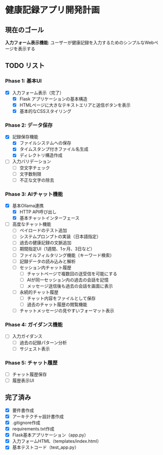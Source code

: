 # 健康記録アプリ開発計画

## 現在のゴール
**入力フォーム表示機能**: ユーザーが健康記録を入力するためのシンプルなWebページを表示する

## TODO リスト

### Phase 1: 基本UI
- [x] 入力フォーム表示（完了）
  - [x] Flask アプリケーションの基本構造
  - [x] HTMLページに大きなテキストエリアと送信ボタンを表示
  - [x] 基本的なCSSスタイリング

### Phase 2: データ保存
- [x] 記録保存機能
  - [x] ファイルシステムへの保存
  - [x] タイムスタンプ付きファイル名生成
  - [x] ディレクトリ構造作成
- [ ] 入力バリデーション
  - [ ] 空文字チェック
  - [ ] 文字数制限
  - [ ] 不正な文字の除去

### Phase 3: AIチャット機能
- [x] 基本Ollama連携
  - [x] HTTP API呼び出し
  - [x] 基本チャットインターフェース
- [ ] 高度なチャット機能
  - [ ] ペイロードのテスト追加
  - [ ] システムプロンプトの実装（日本語指定）
  - [ ] 過去の健康記録の文脈追加
  - [ ] 期間指定UI（1週間、1ヶ月、3日など）
  - [ ] ファイルフィルタリング機能（キーワード検索）
  - [ ] 記録データの読み込みと解析
  - [ ] セッション内チャット履歴
    - [ ] チャットページで複数回の送受信を可能にする
    - [ ] AIが同一セッション内の過去の会話を記憶
    - [ ] メッセージ送信後も過去の会話を画面に表示
  - [ ] 永続的チャット履歴
    - [ ] チャット内容をファイルとして保存
    - [ ] 過去のチャット履歴の閲覧機能
  - [ ] チャットメッセージの見やすいフォーマット表示

### Phase 4: ガイダンス機能
- [ ] 入力ガイダンス
  - [ ] 過去の記録パターン分析
  - [ ] サジェスト表示

### Phase 5: チャット履歴
- [ ] チャット履歴保存
- [ ] 履歴表示UI

## 完了済み
- [x] 要件書作成
- [x] アーキテクチャ設計書作成
- [x] .gitignore作成
- [x] requirements.txt作成
- [x] Flask基本アプリケーション（app.py）
- [x] 入力フォームHTML（templates/index.html）
- [x] 基本テストコード（test_app.py）